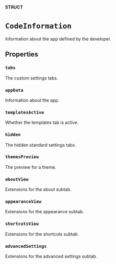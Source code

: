 **STRUCT**

# `CodeInformation`

Information about the app defined by the developer.

## Properties
### `tabs`

The custom settings tabs.

### `appData`

Information about the app.

### `templatesActive`

Whether the templates tab is active.

### `hidden`

The hidden standard settings tabs.

### `themesPreview`

The preview for a theme.

### `aboutView`

Extensions for the about subtab.

### `appearanceView`

Extensions for the appearance subtab.

### `shortcutsView`

Extensions for the shortcuts subtab.

### `advancedSettings`

Extensions for the advanced settings subtab.
